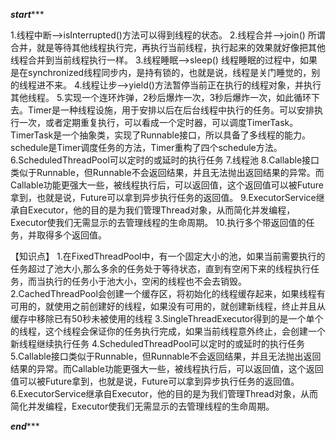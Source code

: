 
*****************************************start********************************************

1.线程中断-->isInterrupted()方法可以得到线程的状态。
2.线程合并-->join() 所谓合并，就是等待其他线程执行完，再执行当前线程，执行起来的效果就好像把其他线程合并到当前线程执行一样。
3.线程睡眠-->sleep() 线程睡眠的过程中，如果是在synchronized线程同步内，是持有锁的，也就是说，线程是关门睡觉的，别的线程进不来。
4.线程让步-->yield()方法暂停当前正在执行的线程对象，并执行其他线程。
5.实现一个连环炸弹，2秒后爆炸一次，3秒后爆炸一次，如此循环下去。Timer是一种线程设施，用于安排以后在后台线程中执行的任务。可以安排执行一次，或者定期重复执行，可以看成一个定时器，可以调度TimerTask。TimerTask是一个抽象类，实现了Runnable接口，所以具备了多线程的能力。schedule是Timer调度任务的方法，Timer重构了四个schedule方法。
6.ScheduledThreadPool可以定时的或延时的执行任务
7.线程池
8.Callable接口类似于Runnable，但Runnable不会返回结果，并且无法抛出返回结果的异常。而Callable功能更强大一些，被线程执行后，可以返回值，这个返回值可以被Future拿到，也就是说，Future可以拿到异步执行任务的返回值。
9.ExecutorService继承自Executor，他的目的是为我们管理Thread对象，从而简化并发编程，Executor使我们无需显示的去管理线程的生命周期。
10.执行多个带返回值的任务，并取得多个返回值。

【知识点】
1.在FixedThreadPool中，有一个固定大小的池，如果当前需要执行的任务超过了池大小,那么多余的任务处于等待状态，直到有空闲下来的线程执行任务，而当执行的任务小于池大小，空闲的线程也不会去销毁。
2.CachedThreadPool会创建一个缓存区，将初始化的线程缓存起来，如果线程有可用的，就使用之前创建好的线程，如果没有可用的，就创建新线程，终止并且从缓存中移除已有50秒未被使用的线程
3.SingleThreadExecutor得到的是一个单个的线程，这个线程会保证你的任务执行完成，如果当前线程意外终止，会创建一个新线程继续执行任务
4.ScheduledThreadPool可以定时的或延时的执行任务
5.Callable接口类似于Runnable，但Runnable不会返回结果，并且无法抛出返回结果的异常。而Callable功能更强大一些，被线程执行后，可以返回值，这个返回值可以被Future拿到，也就是说，Future可以拿到异步执行任务的返回值。
6.ExecutorService继承自Executor，他的目的是为我们管理Thread对象，从而简化并发编程，Executor使我们无需显示的去管理线程的生命周期。

*****************************************end********************************************